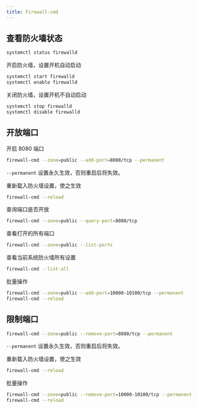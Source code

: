 ```yaml
---
title: Firewall-cmd
---
```


## 查看防火墙状态

```sh
systemctl status firewalld
```

开启防火墙，设置开机自动启动

```sh
systemctl start firewalld
systemctl enable firewalld
```

关闭防火墙，设置开机不自动启动

```sh
systemctl stop firewalld
systemctl disable firewalld
```

## 开放端口

开启 8080 端口

```sh
firewall-cmd --zone=public --add-port=8080/tcp --permanent
```

`--permanent` 设置永久生效，否则重启后将失效。

重新载入防火墙设置，使之生效

```sh
firewall-cmd --reload
```

查询端口是否开放

```sh
firewall-cmd --zone=public --query-port=8080/tcp
```

查看打开的所有端口

```sh
firewall-cmd --zone=public --list-ports
```

查看当前系统防火墙所有设置

```sh
firewall-cmd --list-all
```

批量操作

```sh
firewall-cmd --zone=public --add-port=10000-10100/tcp --permanent
firewall-cmd --reload
```

## 限制端口


```sh
firewall-cmd --zone=public --remove-port=8080/tcp --permanent
```

`--permanent` 设置永久生效，否则重启后将失效。

重新载入防火墙设置，使之生效

```sh
firewall-cmd --reload
```

批量操作

```sh
firewall-cmd --zone=public --remove-port=10000-10100/tcp --permanent
firewall-cmd --reload
```

